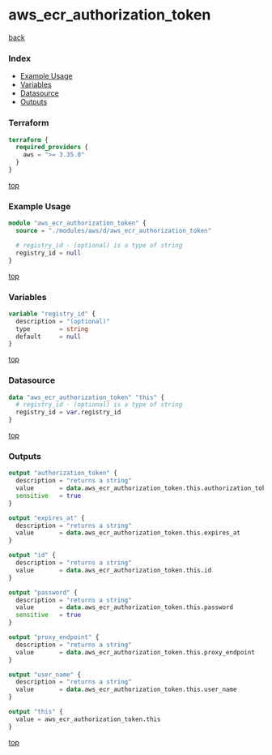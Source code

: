 # aws_ecr_authorization_token

[back](../aws.md)

### Index

- [Example Usage](#example-usage)
- [Variables](#variables)
- [Datasource](#datasource)
- [Outputs](#outputs)

### Terraform

```terraform
terraform {
  required_providers {
    aws = ">= 3.35.0"
  }
}
```

[top](#index)

### Example Usage

```terraform
module "aws_ecr_authorization_token" {
  source = "./modules/aws/d/aws_ecr_authorization_token"

  # registry_id - (optional) is a type of string
  registry_id = null
}
```

[top](#index)

### Variables

```terraform
variable "registry_id" {
  description = "(optional)"
  type        = string
  default     = null
}
```

[top](#index)

### Datasource

```terraform
data "aws_ecr_authorization_token" "this" {
  # registry_id - (optional) is a type of string
  registry_id = var.registry_id
}
```

[top](#index)

### Outputs

```terraform
output "authorization_token" {
  description = "returns a string"
  value       = data.aws_ecr_authorization_token.this.authorization_token
  sensitive   = true
}

output "expires_at" {
  description = "returns a string"
  value       = data.aws_ecr_authorization_token.this.expires_at
}

output "id" {
  description = "returns a string"
  value       = data.aws_ecr_authorization_token.this.id
}

output "password" {
  description = "returns a string"
  value       = data.aws_ecr_authorization_token.this.password
  sensitive   = true
}

output "proxy_endpoint" {
  description = "returns a string"
  value       = data.aws_ecr_authorization_token.this.proxy_endpoint
}

output "user_name" {
  description = "returns a string"
  value       = data.aws_ecr_authorization_token.this.user_name
}

output "this" {
  value = aws_ecr_authorization_token.this
}
```

[top](#index)